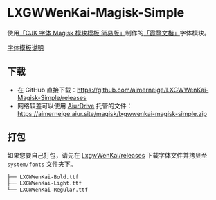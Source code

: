 # LXGWWenKai-Magisk-Simple

使用[「CJK 字体 Magisk 模块模板 简易版」](https://github.com/lxgw/simple-cjk-font-magisk-module-template)制作的[「霞鹜文楷」](https://github.com/lxgw/LxgwWenKai)字体模块。

[字体模板说明](README-lxgw.md)

## 下载

- 在 GitHub 直接下载：<https://github.com/aimerneige/LXGWWenKai-Magisk-Simple/releases>
- 网络较差可以使用 [AiurDrive](https://github.com/AiursoftWeb/AiurDrive) 托管的文件：<https://aimerneige.aiur.site/magisk/lxgwwenkai-magisk-simple.zip>

## 打包 

如果您要自己打包，请先在 [LxgwWenKai/releases](https://github.com/lxgw/LxgwWenKai/releases) 下载字体文件并拷贝至 `system/fonts` 文件夹下。

```bash
├── LXGWWenKai-Bold.ttf
├── LXGWWenKai-Light.ttf
└── LXGWWenKai-Regular.ttf
```